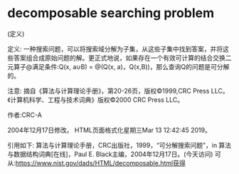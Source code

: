 # decomposable searching problem


(定义)



定义:
一种搜索问题，可以将搜索域分解为子集，从这些子集中找到答案，并将这些答案组合成原始问题的解。更正式地说，如果存在一个有效可计算的结合交换二元算子@满足条件:Q(x, a∪B) = @(Q(x, a)，Q(x,B))，那么查询Q的问题是可分解的。



注意:
摘自《算法与计算理论手册》，第20-26页，版权©1999,CRC Press LLC。《计算机科学、工程与技术词典》版权©2000 CRC Press LLC。


作者:CRC-A







2004年12月17日修改。
HTML页面格式化星期三Mar 13 12:42:45 2019。



引用如下:
算法与计算理论手册，CRC出版社，1999，“可分解搜索问题”，in
算法与数据结构词典[在线]，Paul E. Black主编，2004年12月17日。(今天访问)
可从:https://www.nist.gov/dads/HTML/decomposable.html获得